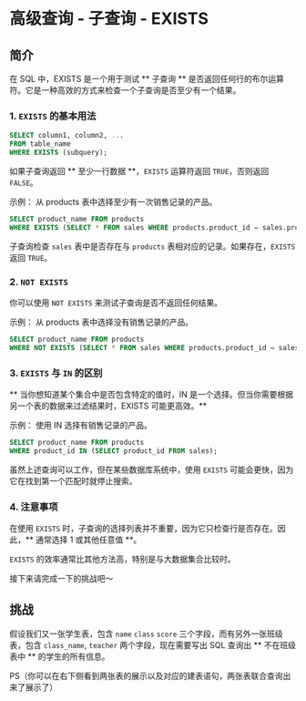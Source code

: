 # 高级查询 - 子查询 - EXISTS

## 简介

在 SQL 中，EXISTS 是一个用于测试 ** 子查询 ** 是否返回任何行的布尔运算符。它是一种高效的方式来检查一个子查询是否至少有一个结果。

### 1. `EXISTS` 的基本用法

```sql
SELECT column1, column2, ...
FROM table_name
WHERE EXISTS (subquery);
```

如果子查询返回 ** 至少一行数据 **，`EXISTS` 运算符返回 `TRUE`，否则返回 `FALSE`。

示例： 从 products 表中选择至少有一次销售记录的产品。

```sql
SELECT product_name FROM products
WHERE EXISTS (SELECT * FROM sales WHERE products.product_id = sales.product_id);
```

子查询检查 `sales` 表中是否存在与 `products` 表相对应的记录。如果存在，`EXISTS` 返回 `TRUE`。

### 2. `NOT EXISTS`

你可以使用 `NOT EXISTS` 来测试子查询是否不返回任何结果。

示例： 从 products 表中选择没有销售记录的产品。

```sql
SELECT product_name FROM products
WHERE NOT EXISTS (SELECT * FROM sales WHERE products.product_id = sales.product_id);
```

### 3. `EXISTS` 与 `IN` 的区别

** 当你想知道某个集合中是否包含特定的值时，IN 是一个选择。但当你需要根据另一个表的数据来过滤结果时，EXISTS 可能更高效。**

示例： 使用 IN 选择有销售记录的产品。

```sql
SELECT product_name FROM products
WHERE product_id IN (SELECT product_id FROM sales);
```

虽然上述查询可以工作，但在某些数据库系统中，使用 `EXISTS` 可能会更快，因为它在找到第一个匹配时就停止搜索。

### 4. 注意事项

在使用 `EXISTS` 时，子查询的选择列表并不重要，因为它只检查行是否存在。因此，** 通常选择 1 或其他任意值 **。

`EXISTS` 的效率通常比其他方法高，特别是与大数据集合比较时。

接下来请完成一下的挑战吧～

## 挑战

假设我们又一张学生表，包含 `name` `class` `score` 三个字段，而有另外一张班级表，包含 `class_name`, `teacher` 两个字段，现在需要写出 SQL 查询出 ** 不在班级表中 ** 的学生的所有信息。

PS（你可以在右下侧看到两张表的展示以及对应的建表语句，两张表联合查询出来了展示了）
